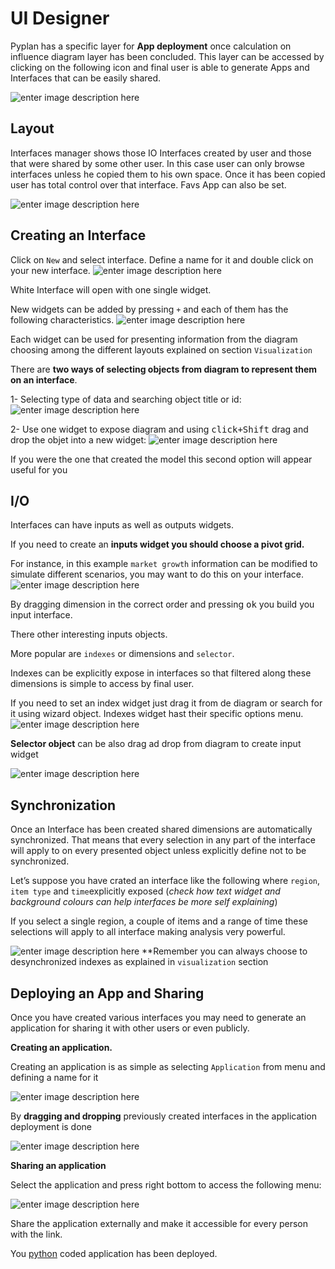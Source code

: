 
# UI Designer
Pyplan has a specific layer for **App deployment** once calculation on influence diagram layer has been concluded.
This layer can be accessed by clicking on the following icon and final user is able to generate Apps and Interfaces that can be easily shared.

![enter image description here](http://img.pyplan.org/UI_interfaces.png)
## Layout
Interfaces manager shows those IO Interfaces created by user and those that were  shared by some other user. In this case user can only browse interfaces unless he copied them to his own space.
Once it has been copied user has total control over that interface.
Favs App can also be set.

![enter image description here](http://img.pyplan.org/Ui_layout.png)

## Creating an Interface
Click on `New` and select interface. 
Define a name for it and double click on your new interface.
![enter image description here](http://img.pyplan.org/Ui_new_interface.png)

White Interface will open with one single widget.

New widgets can be added by pressing `+` and each of  them has the following characteristics.
![enter image description here](http://img.pyplan.org/Ui_blanck_interface.png)

Each widget can be used for presenting information from the diagram choosing among the different layouts explained on section  `Visualization` 

There are **two ways of selecting objects from diagram to represent them on an interface**.

1- Selecting type of data and searching object title or id:
![enter image description here](http://img.pyplan.org/UI_sele_obje_op1.png)

2- Use one widget to expose diagram and using <kbd>click+Shift</kbd> drag and drop the objet into a new widget:
![enter image description here](http://img.pyplan.org/UI_sele_obje_op2.png)

If you were the one that created the model this second option will appear useful for you
## I/O 
Interfaces can have inputs as well as outputs widgets.

If you need to create an **inputs widget you should choose a pivot grid.**

For instance, in this example `market growth` information can be modified to simulate different scenarios, you may want to do this on your interface.
![enter image description here](http://img.pyplan.org/UI_pivot_input.png)

By dragging dimension in the correct order and pressing <kbd>ok</kbd> you build you input interface.

There other interesting inputs objects.

More popular are `indexes` or dimensions and `selector`.

Indexes can be explicitly expose in interfaces so that filtered along these dimensions is simple to access by final user.

If you need to set an index widget just drag it from de diagram or search for it using wizard object.
Indexes widget hast their specific options menu.
![enter image description here](http://img.pyplan.org/UI_indexes.png)


**Selector object** can be also drag ad drop from diagram to create input widget

![enter image description here](http://img.pyplan.org/UI_choices.png)
## Synchronization
Once an Interface has been created shared dimensions are automatically synchronized.
That means that every selection in any part of the interface will apply to on every presented object unless explicitly define not to be synchronized.

Let’s suppose you have crated an interface like the following where `region`, `item type` and `time`explicitly exposed (*check how text widget and background colours can help interfaces be more self explaining*)

If you select a single region, a couple of items and a range of time these selections will apply to all interface making analysis very powerful.

![enter image description here](http://img.pyplan.org/UI_synchro.png)
**Remember you can always choose to desynchronized indexes as explained in `visualization` section

## Deploying an App and Sharing
Once you have created various interfaces you may need to generate an application for sharing it with other users or even publicly.

**Creating an application.**

Creating an application is as simple as selecting `Application` from menu and defining a name for it

![enter image description here](http://img.pyplan.org/UI_create_app.png)

By **dragging and dropping** previously created interfaces in the application deployment is done

![enter image description here](http://img.pyplan.org/UI_drag_dro_inter.png)

**Sharing an application**

Select the application and press right bottom to access the following menu:

![enter image description here](http://img.pyplan.org/UI_share_app.png)

Share the application externally and make it accessible for every person with the link.

You [python](https://www.python.org/) coded application has been deployed.


<!--stackedit_data:
eyJoaXN0b3J5IjpbLTE4NjAyNjI2MDUsMTI2NjExNjg5OSwtMT
Y2MjM0NzE4MSwtMTM0Mjg1ODkzMyw1NzUxMjI2NTYsNTk0MzA2
ODEzLDczNjY2NDE5NSwtNzA3NTA0Mjc3LDE2Mzk3ODg0NTQsMT
EyNjU5ODc1NSw5MDM5NTY0MTUsMjMxNjY0NTc4LC03OTYwMTY5
OSwtNjQ2MjMwNTIyLDE5NTE4NTYxMzMsLTExMDUxODM0OTIsLT
E5NTA0MjUyNTksMTQ2MjY4NDU1NiwtMTg3NzMxMjgzMSw1NTU5
MjMyNDZdfQ==
-->